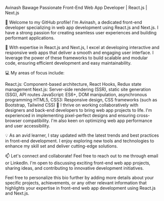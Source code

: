 Avinash Bawage
Passionate Front-End Web App Developer | React.js | Next.js

👋 Welcome to my GitHub profile! I'm Avinash, a dedicated front-end developer specializing in web app development using React.js and Next.js. I have a strong passion for creating seamless user experiences and building performant applications.

🚀 With expertise in React.js and Next.js, I excel at developing interactive and responsive web apps that deliver a smooth and engaging user interface. I leverage the power of these frameworks to build scalable and modular code, ensuring efficient development and easy maintainability.

💻 My areas of focus include:

React.js: Component-based architecture, React Hooks, Redux state management
Next.js: Server-side rendering (SSR), static site generation (SSG), API routes
JavaScript: ES6+, DOM manipulation, asynchronous programming
HTML5, CSS3: Responsive design, CSS frameworks (such as Bootstrap, Tailwind CSS)
🌟 I thrive on working collaboratively with designers and back-end developers to bring web app projects to life. I'm experienced in implementing pixel-perfect designs and ensuring cross-browser compatibility. I'm also keen on optimizing web app performance and user accessibility.

💡 As an avid learner, I stay updated with the latest trends and best practices in front-end development. I enjoy exploring new tools and technologies to enhance my skill set and deliver cutting-edge solutions.

📫 Let's connect and collaborate! Feel free to reach out to me through email or LinkedIn. I'm open to discussing exciting front-end web app projects, sharing ideas, and contributing to innovative development initiatives.

Feel free to personalize this bio further by adding more details about your specific projects, achievements, or any other relevant information that highlights your expertise in front-end web app development using React.js and Next.js.
